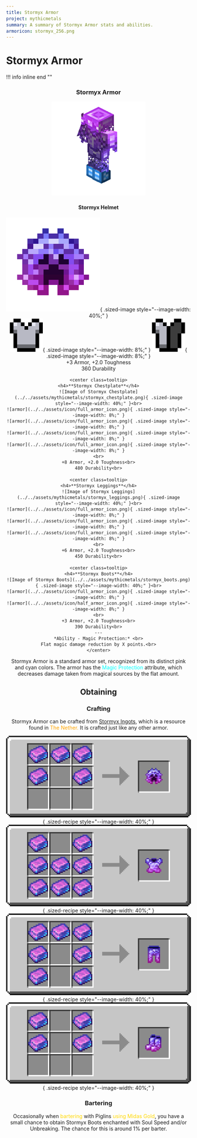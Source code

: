 ```yaml
---
title: Stormyx Armor
project: mythicmetals
summary: A summary of Stormyx Armor stats and abilities.
armoricon: stormyx_256.png
---
```


# Stormyx Armor

!!! info inline end ""
    <center class=tooltip>
    <h3>**Stormyx Armor**</h3>
    ![image of Stormyx Armor model](../../assets/armor-models/256/stormyx_256.png)
    <h4>**Stormyx Helmet**</h4>
    ![Image of Stormyx Helmet](../../assets/mythicmetals/stormyx_helmet.png){ .sized-image style="--image-width: 40%;" }<br>
    ![armor](../../assets/icon/full_armor_icon.png){ .sized-image style="--image-width: 8%;" }
    ![armor](../../assets/icon/half_armor_icon.png){ .sized-image style="--image-width: 8%;" }
    <br>
    +3 Armor, +2.0 Toughness<br>
    360 Durability<br>

    <center class=tooltip>
    <h4>**Stormyx Chestplate**</h4>
    ![Image of Stormyx Chestplate](../../assets/mythicmetals/stormyx_chestplate.png){ .sized-image style="--image-width: 40%;" }<br>
    ![armor](../../assets/icon/full_armor_icon.png){ .sized-image style="--image-width: 8%;" }
    ![armor](../../assets/icon/full_armor_icon.png){ .sized-image style="--image-width: 8%;" }
    ![armor](../../assets/icon/full_armor_icon.png){ .sized-image style="--image-width: 8%;" }
    ![armor](../../assets/icon/full_armor_icon.png){ .sized-image style="--image-width: 8%;" }
    <br>
    +8 Armor, +2.0 Toughness<br>
    480 Durability<br>

    <center class=tooltip>
    <h4>**Stormyx Leggings**</h4>
    ![Image of Stormyx Leggings](../../assets/mythicmetals/stormyx_leggings.png){ .sized-image style="--image-width: 40%;" }<br>
    ![armor](../../assets/icon/full_armor_icon.png){ .sized-image style="--image-width: 8%;" }
    ![armor](../../assets/icon/full_armor_icon.png){ .sized-image style="--image-width: 8%;" }
    ![armor](../../assets/icon/full_armor_icon.png){ .sized-image style="--image-width: 8%;" }
    <br>
    +6 Armor, +2.0 Toughness<br>
    450 Durability<br>

    <center class=tooltip>
    <h4>**Stormyx Boots**</h4>
    ![Image of Stormyx Boots](../../assets/mythicmetals/stormyx_boots.png){ .sized-image style="--image-width: 40%;" }<br>
    ![armor](../../assets/icon/full_armor_icon.png){ .sized-image style="--image-width: 8%;" }
    ![armor](../../assets/icon/half_armor_icon.png){ .sized-image style="--image-width: 8%;" }
    <br>
    +3 Armor, +2.0 Toughness<br>
    390 Durability<br>
    ---
    *Ability - Magic Protection:* <br>
    Flat magic damage reduction by X points.<br>
    </center>

Stormyx Armor is a standard armor set, recognized from its distinct pink and cyan colors. The armor has the <span style="color:cyan">Magic Protection</span> attribute, which decreases damage taken from magical sources by the flat amount.

## Obtaining

### Crafting

Stormyx Armor can be crafted from [Stormyx Ingots](https://youtu.be/nEmXCTZN154), which is a resource found in <span style="color:orange">The Nether.</span> It is crafted just like any other armor.

![vanilla helmet recipe with stormyx ingots](../../assets/mythicmetals/recipes/armor/stormyx_helmet.png){ .sized-recipe style="--image-width: 40%;" }<br>
![vanilla chestplate recipe with stormyx ingots](../../assets/mythicmetals/recipes/armor/stormyx_chestplate.png){ .sized-recipe style="--image-width: 40%;" }<br>
![vanilla leggings recipe with stormyx ingots](../../assets/mythicmetals/recipes/armor/stormyx_leggings.png){ .sized-recipe style="--image-width: 40%;" }<br>
![vanilla boots recipe with stormyx ingots](../../assets/mythicmetals/recipes/armor/stormyx_boots.png){ .sized-recipe style="--image-width: 40%;" }<br>

### Bartering

Occasionally when <span style="color:gold">bartering </span> with Piglins <span style="color:gold">using Midas Gold</span>, you have a small chance to obtain Stormyx Boots enchanted with Soul Speed and/or Unbreaking. The chance for this is around 1% per barter.

